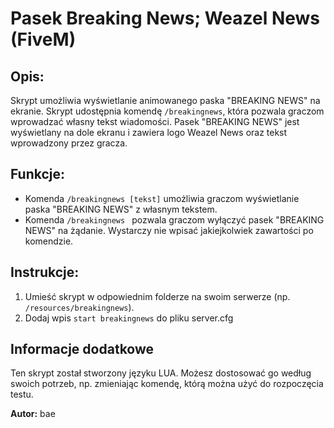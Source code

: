 # Pasek Breaking News; Weazel News (FiveM)

## Opis:
Skrypt umożliwia wyświetlanie animowanego paska "BREAKING NEWS" na ekranie. Skrypt udostępnia komendę `/breakingnews`, która pozwala graczom wprowadzać własny tekst wiadomości. Pasek "BREAKING NEWS" jest wyświetlany na dole ekranu i zawiera logo Weazel News oraz tekst wprowadzony przez gracza.

## Funkcje:
- Komenda `/breakingnews [tekst]` umożliwia graczom wyświetlanie paska "BREAKING NEWS" z własnym tekstem.
- Komenda `/breakingnews ` pozwala graczom wyłączyć pasek "BREAKING NEWS" na żądanie. Wystarczy nie wpisać jakiejkolwiek zawartości po komendzie.

## Instrukcje:
1. Umieść skrypt w odpowiednim folderze na swoim serwerze (np. `/resources/breakingnews`).
2. Dodaj wpis `start breakingnews` do pliku server.cfg

## Informacje dodatkowe
Ten skrypt został stworzony języku LUA. Możesz dostosować go według swoich potrzeb, np. zmieniając komendę, którą można użyć do rozpoczęcia testu.

**Autor:** bae
